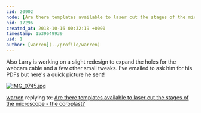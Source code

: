 ```yaml
---
cid: 20902
node: [Are there templates available to laser cut the stages of the microscope  - the coroplast?](../notes/melissajurist/10-15-2018/are-there-templates-available-to-laser-cut-the-stages-of-the-microscope-the-coroplast)
nid: 17296
created_at: 2018-10-16 00:32:19 +0000
timestamp: 1539649939
uid: 1
author: [warren](../profile/warren)
---
```


Also Larry is working on a slight redesign to expand the holes for the webcam cable and a few other small tweaks. I've emailed to ask him for his PDFs but here's a quick picture he sent!

[![IMG_0745.jpg](/i/26963)](/i/26963)


[warren](../profile/warren) replying to: [Are there templates available to laser cut the stages of the microscope  - the coroplast?](../notes/melissajurist/10-15-2018/are-there-templates-available-to-laser-cut-the-stages-of-the-microscope-the-coroplast)

